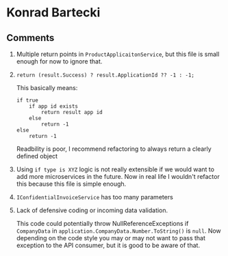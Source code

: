 # Konrad Bartecki

## Comments

1. Multiple return points in `ProductApplicaitonService`, but this file is small enough for now to ignore that.
2. `return (result.Success) ? result.ApplicationId ?? -1 : -1;`
    
    This basically means:
    ```
    if true
        if app id exists
            return result app id
        else
            return -1
    else
        return -1     
    ``` 

    Readbility is poor, I recommend refactoring to always return a clearly defined object   
  
 3. Using `if type is XYZ` logic is not really extensible if we would want to add more microservices in the future. Now in real life I wouldn't refactor this because this file is simple enough.
 4. `IConfidentialInvoiceService` has too many parameters
 5. Lack of defensive coding or incoming data validation.
 
    This code could potentially throw NullReferenceExceptions if `CompanyData` in `application.CompanyData.Number.ToString()` is `null`.
    Now depending on the code style you may or may not want to pass that exception to the API consumer, but it is good to be aware of that.  

